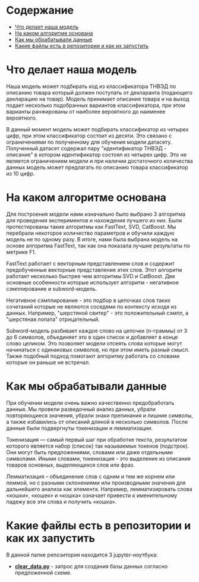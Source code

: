 # Содержание

- [Что делает наша модель](#task1)
- [На каком алгоритме основана](#task2)
- [Как мы обрабатывали данные](#task3)
- [Какие файлы есть в репозитории и как их запустить](#task4)

# Что делает наша модель <a class="anchor" id="task1"></a>
Наша модель может подбирать код из классификатора ТНВЭД по описанию товара который должен поступать от декларанта (подающего декларацию на товар). Модель принимает описание товара и на выход подает несколько подобранных вариантов классификатора, при этом варианты ранжированы от наиболее вероятного до наименее вероятного.  

В данный момент модель может подбирать классификатор из четырех цифр, при этом классификатор состоит из десяти. Это связано с ограничениями по полученному для обучения модели датасету. Полученный датасет содержал пару "идентификатор ТНВЭД - описание" в котором идентификатор состоял из четырех цифр. Это не является ограничением модели и при наличии достаточного количества данных модель может предлагать по описанию товара классификатор из 10 цифр.

# На каком алгоритме основана <a class="anchor" id="task2"></a>
Для построения модели нами изначально было выбрано 3 алгоритма для проведения экспериментов и нахождения лучшего из них. Были протестированы такие алгоритмы как FastText, SVD, CatBoost. Мы перебрали некоторое количество параметров и обучили каждую модель не по одному разу. В итоге, нами была выбрана модель на основе алгоритма FastText, так как она показала лучшие результаты по метрике F1.  

FastText работает с векторным представлением слов и содержит предобученные векторные представления этих слов. Этот алгоритм работает несколько быстрее чем алгоритмы SVD и CatBoost. Две основные особенности которые использует алгоритм - негативное сэмплирование и subword-модель.  

Негативное сэмплирование - это подбор в цепочках слов таких сочетаний которые не являются соседями по контексту исходя из данных. Например, "шерстяной свитер" - это положительный сэмпл, а "шерстяная лопата" отрицательный.  

Subword-модель разбивает каждое слово на цепочки (n-граммы) от 3 до 6 символов, объединяет это в один список и добавляет в конце слово целиком. Это позволяет модели отсеять слова которые могут начинаться с одинаковых символов, но при этом иметь разный смысл. Также подобный подход помогают алгоритму работать со словами которые он раньше не встречал.  

# Как мы обрабатывали данные <a class="anchor" id="task3"></a>
При обучении модели очень важно качественно предобработать данные. Мы провели разведочный анализ данных, убрали повторяющиеся значения, убрали знаки препинания и лишние символы, а также избавились от описаний длиной в несколько символов. После данные были подвергнуты токенизации и лемматизации.  

Токенизация — самый первый шаг при обработке текста, результатом которого является набор (список) так называемых токенов (подстрок). Они могут быть предложениями, словами или даже отдельными символами. Иными словами, токенизация - это выделение из описания товаров основных, выделяющихся слов или фраз.  

Лемматизация – объединение слов с одним и тем же корнем или леммой, но с разными склонениями или производными значения для дальнейшего анализа как элемента. Например, лемматизировать слова «кошки», «кошек» и «кошка» означает привести к именительному падежу все эти слова и получить «кошка».  

# Какие файлы есть в репозитории и как их запустить <a class="anchor" id="task4"></a>
В данной папке репозитория находится 3 jupyter-ноутбука:
- **[clear_data.py](https://github.com/Sekai-no-uragawa/aihack/blob/main/model/clear_data.ipynb)** - запрос для создания базы данных согласно предложенной схеме.
